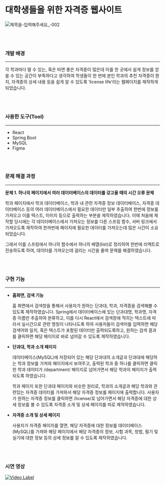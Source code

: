 # 대학생들을 위한 자격증 웹사이트
![제목을-입력해주세요_-002](https://github.com/hw20200500/license_life/assets/117514148/0118da76-25d3-400c-866c-6b5f217a3937)

<br><br>
### 개발 배경

---

각 학과마다 딸 수 있는, 혹은 따면 좋은 자격증이 많은데 이를 한 곳에서 쉽게 정보를 얻을 수 있는 공간이 부족하다고 생각하여 학생들이 한 번에 본인 학과의 추천 자격증이 뭔지, 자격증의 상세 내용 등을 쉽게 알 수 있도록 ‘license life’라는 웹페이지를 제작하게 되었습니다. 

<br><br>
### 사용한 도구(Tool)

---

- React
- Spring Boot
- MySQL
- Figma

<br><br>
### 문제 해결 과정

---

**문제 1. 하나의 페이지에서 여러 데이터베이스의 데이터를 갖고올 때의 시간 오류 문제**

학과 페이지에서 학과 데이터베이스, 학과 내 관련 자격증 정보 데이터베이스, 자격증 데이터베이스 등의 여러 데이터베이스에서 필요한 데이터만 일부 추출하여 한번에 정보를 가져오고 이를 텍스트, 이미지 등으로 출력하는 부분을 제작하였습니다. 이때 처음에 제작할 당시에는 각 데이터베이스에서 가져오는 정보를 다른 스프링 함수, 서버 링크에서 가져오도록 제작하여 한꺼번에 페이지에 필요한 데이터를 가져오는데 많은 시간이 소요되었습니다. 

그래서 이를 스프링에서 하나의 함수에서 하나의 배열(list)로 정리하여 한번에 리엑트로 전송하도록 하여, 데이터를 가져오는데 걸리는 시간을 줄여 문제를 해결하였습니다. 

<br><br>
### 구현 기능

---

- **홈화면, 검색 기능**
    
    홈 화면에서 검색창을 통해서 사용자가 원하는 단과대, 학과, 자격증을 검색해볼 수 있도록 제작하였습니다. Spring에서 데이터베이스에 있는 단과대명, 학과명, 자격증 이름만 추출하여 분류하고, 이를 다시 React에서 검색창에 적히는 텍스트에 따라서 실시간으로 관련 명칭이 나타나도록 하여 사용자들이 검색어를 입력하면 해당 검색어와 일치, 혹은 텍스트가 포함된 데이터만 출력되도록하고, 원하는 검색 결과를 클릭하면 해당 페이지로 바로 넘어갈 수 있도록 제작하였습니다. 
    
- **단과대, 학과 소개 페이지**
    
    데이터베이스(MySQL)에 저장되어 있는 해당 단과대의 소개글과 단과대에 해당하는 학과 정보를 가져와 페이지에서 보여주고, 출력된 학과 중 하나를 클릭하면 클릭한 학과 데이터가 /department/ 페이지로 넘어가면서 해당 학과의 페이지가 출력되도록 하였습니다. 
    
    학과 페이지 또한 단과대 페이지와 비슷한 원리로, 학과의 소개글과 해당 학과와 관련있는 자격증 데이터를 가져와서 해당 자격증 정보를 페이지에 출력합니다. 사용자가 원하는 자격증 정보를 클릭하면 /license/로 넘어가면서 해당 자격증에 대한 상세 정보를 볼 수 있도록 자격증 소개 및 상세 페이지를 따로 제작하였습니다. 
    
- **자격증 소개 및 상세 페이지**
    
    사용자가 자격증 페이지를 열면, 해당 자격증에 대한 정보를 데이터베이스(MySQL)를 가져와 해당 페이지에서 해당 자격증의 정보, 시험 과목, 방법, 필기 및 실기에 대한 정보 등의 상세 정보를 알 수 있도록 제작하였습니다.

<br><br>
  ### 시연 영상
  [![Video Label](http://img.youtube.com/vi/B3HvabhWmlY/0.jpg)](https://youtu.be/B3HvabhWmlY)
